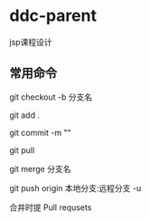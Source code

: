 # ddc-parent
jsp课程设计


## 常用命令

git checkout -b 分支名

git add .

git commit -m ""

git pull

git merge 分支名 

git push origin 本地分支:远程分支 -u

合并时提 Pull requsets
